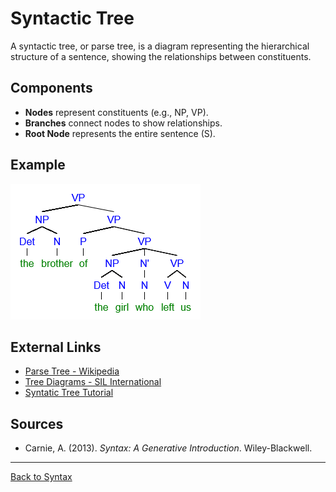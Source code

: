 # Syntactic Tree

A syntactic tree, or parse tree, is a diagram representing the hierarchical structure of a sentence, showing the relationships between constituents.

## Components

- **Nodes** represent constituents (e.g., NP, VP).
- **Branches** connect nodes to show relationships.
- **Root Node** represents the entire sentence (S).

## Example

![Syntatic Tree](../../../../assets/tree.png)


## External Links

- [Parse Tree - Wikipedia](https://en.wikipedia.org/wiki/Parse_tree)
- [Tree Diagrams - SIL International](https://glossary.sil.org/term/tree-diagram)
- [Syntatic Tree Tutorial](https://www.youtube.com/watch?app=desktop&v=CeuhQ3s-Jss)

## Sources

- Carnie, A. (2013). *Syntax: A Generative Introduction*. Wiley-Blackwell.

---

[Back to Syntax](../README.md)
